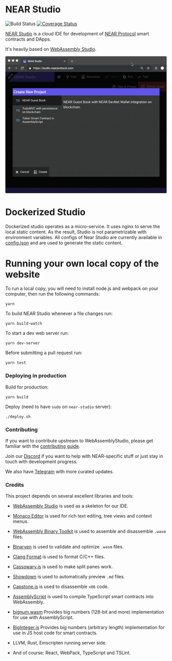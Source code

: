 NEAR Studio
====
  ![Build Status](https://gitlab.com/near-protocol/NEARStudio/badges/staging/pipeline.svg)
  [![Coverage Status](https://coveralls.io/repos/github/nearprotocol/NEARStudio/badge.svg)](https://coveralls.io/github/nearprotocol/NEARStudio)

[NEAR Studio](https://studio.nearprotocol.com) is a cloud IDE for development of [NEAR Protocol](https://nearprotocol.com) smart contracts and DApps.

It's heavily based on [WebAssembly Studio](https://webassembly.studio).


[![Demo GIF](demos/guest_book.gif)](https://studio.nearprotocol.com)

Dockerized Studio
===

Dockerized studio operates as a micro-service. It uses nginx to serve the local static content. As the result, Studio is
not parametrizable with environment variables. All configs of Near Studio are currently available in [config.json](./config.json)
and are used to generate the static content. 

Running your own local copy of the website
===

To run a local copy, you will need to install node.js and webpack on your computer, then run the following commands:

```
yarn
```

To build NEAR Studio whenever a file changes run:

```
yarn build-watch
```

To start a dev web server run:

```
yarn dev-server
```

Before submitting a pull request run:

```
yarn test
```

### Deploying in production

Build for production:
```
yarn build
```

Deploy (need to have `sudo` on `near-studio` server):
```
./deploy.sh
```


### Contributing

If you want to contribute upstream to WebAssemblyStudio, please get familiar with the [contributing guide](https://github.com/wasdk/WebAssemblyStudio/wiki/Contributing).

Join our [Discord](https://discord.gg/gBtUFKR) if you want to help with NEAR-specific stuff or just stay in touch with development progress.

We also have [Telegram](https://t.me/cryptonear) with more curated updates.

### Credits

This project depends on several excellent libraries and tools:

* [WebAssembly Studio](https://github.com/wasdk/WebAssemblyStudio) is used as a skeleton for our IDE.

* [Monaco Editor](https://github.com/Microsoft/monaco-editor) is used for rich text editing, tree views and context menus.

* [WebAssembly Binary Toolkit](https://github.com/WebAssembly/wabt) is used to assemble and disassemble `.wasm` files.

* [Binaryen](https://github.com/WebAssembly/binaryen/) is used to validate and optimize `.wasm` files.

* [Clang Format](https://github.com/tbfleming/cib) is used to format C/C++ files.

* [Cassowary.js](https://github.com/slightlyoff/cassowary.js/) is used to make split panes work.

* [Showdown](https://github.com/showdownjs/showdown) is used to automatically preview `.md` files.

* [Capstone.js](https://alexaltea.github.io/capstone.js/) is used to disassemble `x86` code.

* [AssemblyScript](https://github.com/AssemblyScript/assemblyscript) is used to compile TypeScript smart contracts into WebAssembly.

* [bignum.wasm](https://github.com/MaxGraey/bignum.wasm) Provides big numbers (128-bit and more) implementation for use with AssemblyScript.

* [BigInteger.js](https://github.com/peterolson/BigInteger.js) Provides big numbers (arbitrary length) implementation for use in JS host code for smart contracts.

* LLVM, Rust, Emscripten running server side.

* And of course: React, WebPack, TypeScript and TSLint.

